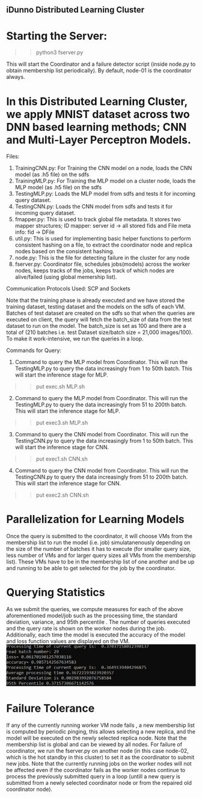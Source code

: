 ## iDunno Distributed Learning Cluster

# Starting the Server:
>> python3 fserver.py


This will start the Coordinator and a failure detector script (inside node.py to obtain membership list periodically). By default, node-01 is the coordinator always. 

# In this Distributed Learning Cluster, we apply MNIST dataset across two DNN based learning methods; CNN and Multi-Layer Perceptron Models. 

Files:
1. TrainingCNN.py: For Training the CNN model on a node, loads the CNN model (as .h5 file) on the sdfs
2. TrainingMLP.py: For Training the MLP model on a cluster node, loads the MLP model (as .h5 file) on the sdfs
3. TestingMLP.py: Loads the MLP model from sdfs and tests it for incoming query dataset.
4. TestingCNN.py: Loads the CNN model from sdfs and tests it for incoming query dataset. 
5. fmapper.py: This is used to track global file metadata. It stores two mapper structures;  ID mapper: server id -> all stored fids  and File meta info: fid -> DFile 
6. util.py: This is used for implementing basic helper functions to perform consistent hashing on a file, to extract the coordinator node and replica nodes based on the consistent hashing. 
7. node.py: This is the file for detecting failure in the cluster for any node 
8. fserver.py: Coordinator file, schedules jobs(models) across the worker nodes, keeps tracks of the jobs, keeps track of which nodes are alive/failed (using global memership list).  

Communication Protocols Used:
SCP and Sockets

Note that the training phase is already executed and we have stored the training dataset, testing dataset and the models on the sdfs of each VM. Batches of test dataset are created on the sdfs so that when the queries are executed on client, the query will fetch the batch_size of data from the test dataset to run on the model. The batch_size is set as 100 and there are a total of (210 batches i.e. test Dataset size/batch size = 21,000 images/100). To make it work-intensive, we run the queries in a loop. 

Commands for Query:
1. Command to query the MLP model from Coordinator. This will run the TestingMLP.py to query the data increasingly from 1 to 50th batch. This will start the inference stage for MLP.
>> put exec.sh MLP.sh 

2. Command to query the MLP model from Coordinator. This will run the TestingMLP.py to query the data increasingly from 51 to 200th batch. This will start the inference stage for MLP. 
>> put exec3.sh MLP.sh 

3. Command to query the CNN model from Coordinator. This will run the TestingCNN.py to query the data increasingly from 1 to 50th batch. This will start the inference stage for CNN. 
>> put exec1.sh CNN.sh 

4. Command to query the CNN model from Coordinator. This will run the TestingCNN.py to query the data increasingly from 51 to 200th batch. This will start the inference stage for CNN. 
>> put exec2.sh CNN.sh 

# Parallelization for Learning Models
Once the query is submitted to the coordinator, it will choose VMs from the membership list to run the model (i.e. job) simulatanenously depending on the size of the number of batches it has to execute (for smaller query size, less number of VMs and for larger query sizes all VMs from the membership list). These VMs have to be in the membership list of one another and be up and running to be able to get selected for the job by the coordinator.  


# Querying Statistics
As we submit the queries, we compute measures for each of the above aforementioned model/job such as the processing time, the  standard deviation, variance, and 95th percentile . The number of queries executed and the query rate is shown on the worker nodes during the job. Additionally, each time the model is executed the accuracy of the model and loss function values are displayed on the VM.    
![My Image](output1.PNG)


# Failure Tolerance
If any of the currently running worker VM node fails , a new membership list is computed by periodic pinging, this allows selecting a new replica, and the model will be executed on the newly selected replica node. Note that the membership list is global and can be viewed by all nodes. For failure of coordinator,  we run the fserver.py on another node (in this case node-02, which is the hot standby in this cluster) to set it as the coordinator to submit new jobs. Note that the currently running jobs on the worker nodes will not be affected even if the coordinator fails as the worker nodes continue to process the previously submitted query in a loop (untill a new query is submitted from a newly selected coordinator node or from the repaired old coordinator node).  




 
